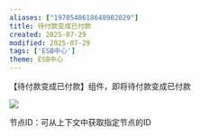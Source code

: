 ```yaml
---
aliases: ["1970548618648902029"]
title: 待付款变成已付款
created: 2025-07-29
modified: 2025-07-29
tags: ['ESB中心']
theme: ESB中心
---
```


【待付款变成已付款】组件，即将待付款变成已付款

![](https://myhelpdoc.oss-cn-heyuan.aliyuncs.com/mdimages/c4ab5686fe7771952fcc97244043844c.jpg)

节点ID：可从上下文中获取指定节点的ID

